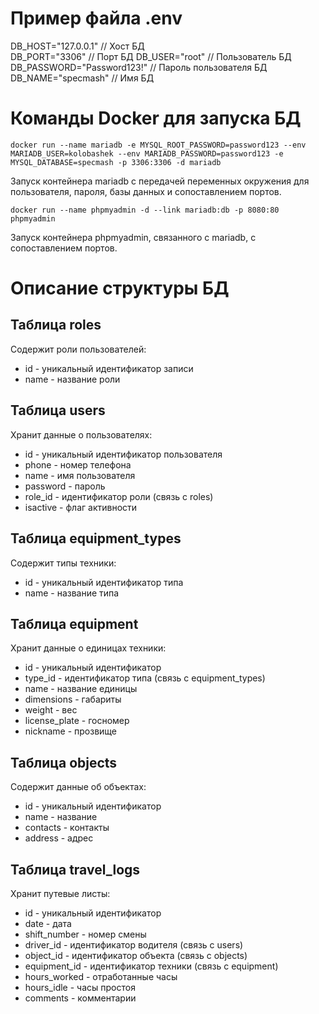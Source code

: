 # Пример файла .env

DB_HOST="127.0.0.1" // Хост БД  
DB_PORT="3306" // Порт БД
DB_USER="root" // Пользователь БД  
DB_PASSWORD="Password123!" // Пароль пользователя БД
DB_NAME="specmash" // Имя БД

# Команды Docker для запуска БД

```
docker run --name mariadb -e MYSQL_ROOT_PASSWORD=password123 --env MARIADB_USER=kolobashek --env MARIADB_PASSWORD=password123 -e MYSQL_DATABASE=specmash -p 3306:3306 -d mariadb
```

Запуск контейнера mariadb с передачей переменных окружения для пользователя, пароля, базы данных и сопоставлением портов.

```
docker run --name phpmyadmin -d --link mariadb:db -p 8080:80 phpmyadmin
``` 

Запуск контейнера phpmyadmin, связанного с mariadb, с сопоставлением портов.


# Описание структуры БД

## Таблица roles  
Содержит роли пользователей:

- id - уникальный идентификатор записи  
- name - название роли

## Таблица users
Хранит данные о пользователях: 

- id - уникальный идентификатор пользователя
- phone - номер телефона  
- name - имя пользователя  
- password - пароль
- role_id - идентификатор роли (связь с roles)
- isactive - флаг активности

## Таблица equipment_types
Содержит типы техники:

- id - уникальный идентификатор типа
- name - название типа

## Таблица equipment  
Хранит данные о единицах техники:

- id - уникальный идентификатор 
- type_id - идентификатор типа (связь с equipment_types)
- name - название единицы 
- dimensions - габариты
- weight - вес
- license_plate - госномер 
- nickname - прозвище

## Таблица objects
Содержит данные об объектах:

- id - уникальный идентификатор
- name - название   
- contacts - контакты
- address - адрес

## Таблица travel_logs
Хранит путевые листы:

- id - уникальный идентификатор
- date - дата
- shift_number - номер смены
- driver_id - идентификатор водителя (связь с users)  
- object_id - идентификатор объекта (связь с objects)
- equipment_id - идентификатор техники (связь с equipment)
- hours_worked - отработанные часы
- hours_idle - часы простоя  
- comments - комментарии
